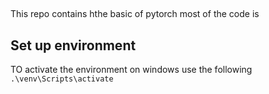 ##
This repo contains hthe basic of pytorch most of the code is

## Set up environment
TO activate the environment on windows use the following
```.\venv\Scripts\activate```